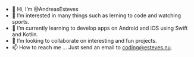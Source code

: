 - 👋 Hi, I’m @AndreasEsteves
- 👀 I’m interested in many things such as lerning to code and watching sports.
- 🌱 I’m currently learning to develop apps on Android and iOS using Swift and Kotlin.
- 💞️ I’m looking to collaborate on interesting and fun projects.
- 📫 How to reach me ... Just send an email to coding@esteves.nu.

<!---
AndreasEsteves/AndreasEsteves is a ✨ special ✨ repository because its `README.md` (this file) appears on your GitHub profile.
You can click the Preview link to take a look at your changes.
--->
